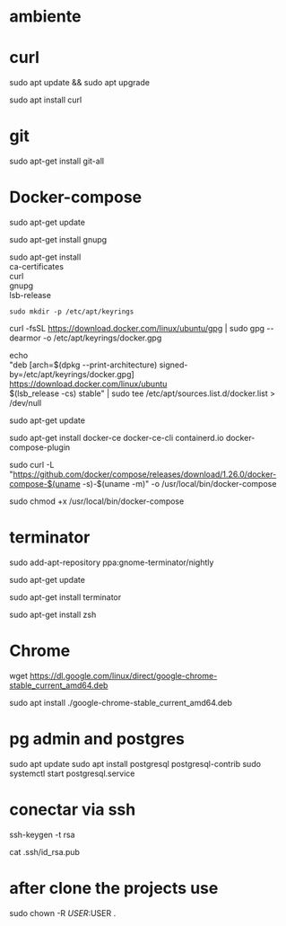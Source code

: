 # ambiente

# curl

sudo apt update && sudo apt upgrade

sudo apt install curl

# git 

sudo apt-get install git-all
# Docker-compose

sudo apt-get update

sudo apt-get install gnupg

 sudo apt-get install \
    ca-certificates \
    curl \
    gnupg \
    lsb-release

    sudo mkdir -p /etc/apt/keyrings

 curl -fsSL https://download.docker.com/linux/ubuntu/gpg | sudo gpg --dearmor -o /etc/apt/keyrings/docker.gpg

 echo \
  "deb [arch=$(dpkg --print-architecture) signed-by=/etc/apt/keyrings/docker.gpg] https://download.docker.com/linux/ubuntu \
  $(lsb_release -cs) stable" | sudo tee /etc/apt/sources.list.d/docker.list > /dev/null

sudo apt-get update

sudo apt-get install docker-ce docker-ce-cli containerd.io docker-compose-plugin

sudo curl -L "https://github.com/docker/compose/releases/download/1.26.0/docker-compose-$(uname -s)-$(uname -m)" -o /usr/local/bin/docker-compose

sudo chmod +x /usr/local/bin/docker-compose

# terminator
sudo add-apt-repository ppa:gnome-terminator/nightly

sudo apt-get update

sudo apt-get install terminator

sudo apt-get install zsh

# Chrome

wget https://dl.google.com/linux/direct/google-chrome-stable_current_amd64.deb

sudo apt install ./google-chrome-stable_current_amd64.deb

# pg admin and postgres
sudo apt update
sudo apt install postgresql postgresql-contrib
sudo systemctl start postgresql.service
# conectar via ssh

ssh-keygen -t rsa

cat .ssh/id_rsa.pub 

# after clone the projects use 

sudo chown -R $USER:$USER .